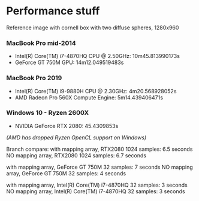 # Performance stuff

Reference image with cornell box with two diffuse spheres, 1280x960
### MacBook Pro mid-2014
* Intel(R) Core(TM) i7-4870HQ CPU @ 2.50GHz:  10m45.813990173s
* GeForce GT 750M GPU:                        14m12.049519483s

### MacBook Pro 2019
* Intel(R) Core(TM) i9-9880H CPU @ 2.30GHz:     4m20.568928052s
* AMD Radeon Pro 560X Compute Engine:           5m14.439406471s

### Windows 10 - Ryzen 2600X
* NVIDIA GeForce RTX 2080:                      45.4309853s

_(AMD has dropped Ryzen OpenCL support on Windows)_



Branch compare:
with mapping array, RTX2080 1024 samples: 6.5 seconds
NO mapping array, RTX2080 1024 samples: 6.7 seconds

with mapping array, GeForce GT 750M 32 samples: 7 seconds
NO mapping array, GeForce GT 750M 32 samples: 4 seconds

with mapping array, Intel(R) Core(TM) i7-4870HQ 32 samples: 3 seconds
NO mapping array, Intel(R) Core(TM) i7-4870HQ 32 samples: 3 seconds